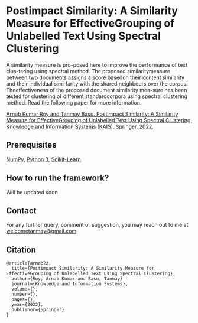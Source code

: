 # Postimpact Similarity: A Similarity Measure for EffectiveGrouping of Unlabelled Text Using Spectral Clustering
A  similarity  measure  is  pro-posed  here  to  improve  the  performance  of  text  clus-tering using spectral method. The proposed similaritymeasure between two documents assigns a score basedon  their  content  similarity  and  their  individual  simi-larity with the shared neighbours over the corpus. Theeffectiveness of the proposed document similarity mea-sure has been tested for clustering of different standardcorpora using spectral clustering method.  Read the following paper for more information.

[Arnab Kumar Roy and Tanmay Basu. Postimpact Similarity: A Similarity Measure for EffectiveGrouping of Unlabelled Text Using Spectral Clustering. Knowledge and Information Systems (KAIS), Springer, 2022](https://www.springer.com/journal/10115/).

## Prerequisites
[NumPy](https://numpy.org/install/), [Python 3](https://www.python.org/downloads/), [Scikit-Learn](https://scikit-learn.org/0.16/install.html)

## How to run the framework?

Will be updated soon

## Contact

For any further query, comment or suggestion, you may reach out to me at welcometanmay@gmail.com

## Citation
```
@article{arnab22,
  title={Postimpact Similarity: A Similarity Measure for EffectiveGrouping of Unlabelled Text Using Spectral Clustering},
  author={Roy, Arnab Kumar and Basu, Tanmay},
  journal={Knowledge and Information Systems},
  volume={},
  number={},
  pages={},
  year={2022},
  publisher={Springer}
}
```
